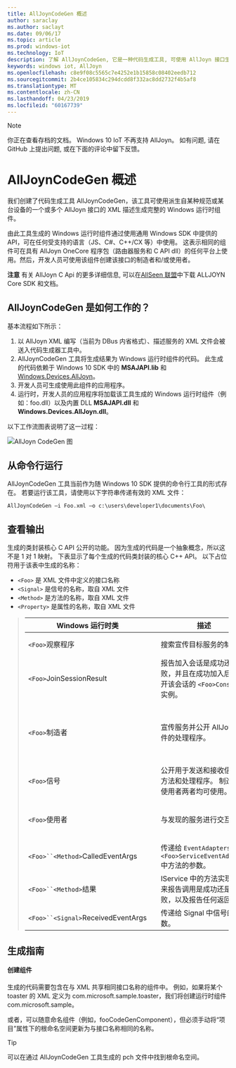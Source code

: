 ```yaml
---
title: AllJoynCodeGen 概述
author: saraclay
ms.author: saclayt
ms.date: 09/06/17
ms.topic: article
ms.prod: windows-iot
ms.technology: IoT
description: 了解 AllJoynCodeGen, 它是一种代码生成工具, 可使用 AllJoyn 接口生成完整的 Windows 运行时组件。
keywords: windows iot, AllJoyn
ms.openlocfilehash: c8e9f08c5565c7e4252e1b15858c08402eedb712
ms.sourcegitcommit: 2b4ce105834c294dcdd8f332ac8dd2732f4b5af8
ms.translationtype: MT
ms.contentlocale: zh-CN
ms.lasthandoff: 04/23/2019
ms.locfileid: "60167739"
---
```

> [!NOTE]
> 你正在查看存档的文档。 Windows 10 IoT 不再支持 AllJoyn。 如有问题, 请在 GitHub 上提出问题, 或在下面的评论中留下反馈。

# <a name="alljoyncodegen-overview"></a>AllJoynCodeGen 概述

我们创建了代码生成工具 AllJoynCodeGen，该工具可使用派生自某种规范或某台设备的一个或多个 AllJoyn 接口的 XML 描述生成完整的 Windows 运行时组件。

由此工具生成的 Windows 运行时组件通过使用通用 Windows SDK 中提供的 API，可在任何受支持的语言（JS、C#、C++/CX 等）中使用。 这表示相同的组件可在具有 AllJoyn OneCore 程序包（路由器服务和 C API dll）的任何平台上使用。然后，开发人员可使用该组件创建该接口的制造者和/或使用者。 

**注意** 有关 AllJoyn C Api 的更多详细信息, 可以在[AllSeen 联盟](http://go.microsoft.com/fwlink/?LinkId=524584)中下载 ALLJOYN Core SDK 和文档。

## <a name="how-does-alljoyncodegen-work"></a>AllJoynCodeGen 是如何工作的？

基本流程如下所示：

1. 以 AllJoyn XML 编写（当前为 DBus 内省格式）、描述服务的 XML 文件会被送入代码生成器工具中。
2. AllJoynCodeGen 工具将生成结果为 Windows 运行时组件的代码。 此生成的代码依赖于 Windows 10 SDK 中的 **MSAJAPI.lib** 和 [Windows.Devices.AllJoyn](https://msdn.microsoft.com/library/windows/apps/xaml/windows.devices.alljoyn.aspx)。
3. 开发人员可生成使用此组件的应用程序。
4. 运行时，开发人员的应用程序将加载该工具生成的 Windows 运行时组件（例如：foo.dll）以及内置 DLL **MSAJAPI.dll** 和 **Windows.Devices.AllJoyn.dll**。

以下工作流图表说明了这一过程：

![AllJoyn CodeGen 图](../media/AllJoyn/alljoyncodegen.png)

## <a name="running-from-the-command-line"></a>从命令行运行

AllJoynCodeGen 工具当前作为随 Windows 10 SDK 提供的命令行工具的形式存在。 若要运行该工具，请使用以下字符串传递有效的 XML 文件：

    AllJoynCodeGen –i Foo.xml –o c:\users\developer1\documents\Foo\

## <a name="reviewing-the-output"></a>查看输出

生成的类封装核心 C API 公开的功能。 因为生成的代码是一个抽象概念，所以这不是 1 对 1 映射。 下表显示了每个生成的代码类封装的核心 C++ API。 以下占位符用于该表中生成的名称：

* `<Foo>` 是 XML 文件中定义的接口名称
* `<Signal>` 是信号的名称，取自 XML 文件
* `<Method>` 是方法的名称，取自 XML 文件
* `<Property>` 是属性的名称，取自 XML 文件


> | Windows 运行时类 |  | 描述 | 核心 C++ API |
> | ------------------------ | --- | --------- | ---------- |
> | `<Foo>`观察程序 |  | 搜索宣传目标服务的制造者 | *BusListener* 类；*BusAttachment* 类 |
> | `<Foo>`JoinSessionResult |  | 报告加入会话是成功还是失败，并且在成功加入后，公开该会话的 `<Foo>Consumer` 实例。 | *JoinSessionAsyncCB* 类；*QStatus* |
> | `<Foo>`制造者 |  | 宣传服务并公开 AllJoyn 事件的处理程序。 | *BusObject* 类；*BusAttachment* 类；*InterfaceDescription* 类；*SessionPortListener* 类；*Message* 类 |
> | `<Foo>`信号 |  | 公开用于发送和接收信号的方法和处理程序。 制造者和使用者两者均可使用。 | *BusObject* 类；*InterfaceDescription* 类；*Message* 类 |
> | `<Foo>`使用者 |  | 与发现的服务进行交互。 | *ProxyBusObject* 类；*InterfaceDescription* 类；*SessionListener* 类；*Message* 类 |
> | `<Foo>``<Method>`CalledEventArgs |  | 传递给 `EventAdapters.<Foo>ServiceEventAdapter` 中方法的参数。 | *Message* 类 |
> | `<Foo>``<Method>`结果 |  | I<Foo>Service 中的方法实现用它来报告调用是成功还是失败，以及报告任何返回值。 | *Message* 类；*QStatus* |
> | `<Foo>``<Signal>`ReceivedEventArgs |  | 传递给 <Foo>Signal 中信号的参数。 | *Message* 类 |


## <a name="build-guide"></a>生成指南

#### <a name="creating-the-component"></a>创建组件

生成的代码需要包含在与 XML 共享相同接口名称的组件中。 例如，如果将某个 toaster 的 XML 定义为 com.microsoft.sample.toaster，我们将创建运行时组件 com.microsoft.sample。 

或者，可以随意命名组件（例如，fooCodeGenComponent），但必须手动将“项目”属性下的根命名空间更新为与接口名称相同的名称。

> [!TIP]
> 可以在通过 AllJoynCodeGen 工具生成的 pch 文件中找到根命名空间。

